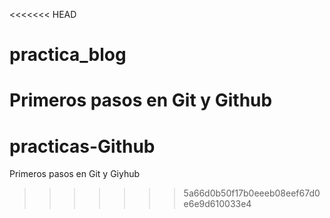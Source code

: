 <<<<<<< HEAD
# practica_blog
Primeros pasos en Git y Github
=======
# practicas-Github
Primeros pasos en Git y Giyhub
>>>>>>> 5a66d0b50f17b0eeeb08eef67d0e6e9d610033e4
